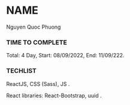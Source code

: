 # NAME

Nguyen Quoc Phuong
### TIME TO COMPLETE
Total: 4 Day,
Start: 08/09/2022,
End: 11/09/222.

### TECHLIST

ReactJS,
CSS (Sass),
JS .

React libraries:
React-Bootstrap,
uuid .

